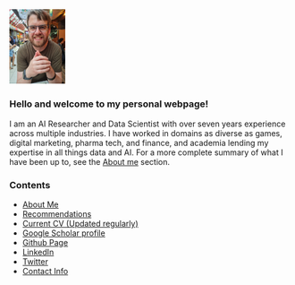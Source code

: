 
<img src="./assets/henry.jpg" width="100" alt = henry>

### Hello and welcome to my personal webpage!

I am an AI Researcher and Data Scientist with over seven years experience across multiple industries. I have worked in domains as diverse as games, digital marketing, pharma tech, and finance, and academia lending my expertise in all things data and AI. For a more complete summary of what I have been up to, see the [About me](about_me.md) section.

### Contents

* [About Me](about_me.md)
* [Recommendations](recommendations.md)
* [Current CV (Updated regularly)](henry_musto_cv.md)
* [Google Scholar profile](https://scholar.google.com/citations?user=6FbbF6cAAAAJ&hl=en&oi=ao)
* [Github Page](https://github.com/musto101)
* [LinkedIn](https://www.linkedin.com/in/henry-musto-63352441/)
* [Twitter](https://twitter.com/HenryMusto)
* [Contact Info](contact_info.md)








